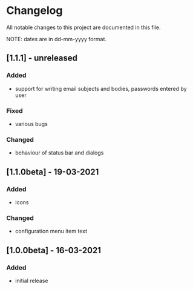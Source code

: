 # Changelog
All notable changes to this project are documented in this file.

NOTE: dates are in dd-mm-yyyy format.

## [1.1.1] - unreleased
### Added
- support for writing email subjects and bodies, passwords entered by user
### Fixed
- various bugs
### Changed
- behaviour of status bar and dialogs


## [1.1.0beta] - 19-03-2021
### Added
- icons
### Changed
- configuration menu item text

## [1.0.0beta] - 16-03-2021
### Added
- initial release
